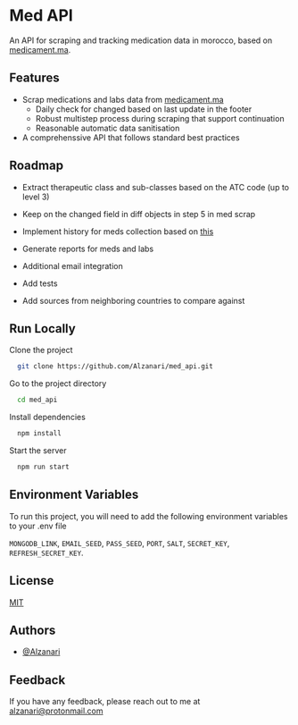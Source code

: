 # Med API

An API for scraping and tracking medication data in morocco, based on [medicament.ma](https://medicament.ma/).

## Features

- Scrap medications and labs data from [medicament.ma](https://medicament.ma/)
  - Daily check for changed based on last update in the footer
  - Robust multistep process during scraping that support continuation
  - Reasonable automatic data sanitisation
- A comprehenssive API that follows standard best practices

## Roadmap

- Extract therapeutic class and sub-classes based on the ATC code (up to level 3)

- Keep on the changed field in diff objects in step 5 in med scrap

- Implement history for meds collection based on [this](https://stackoverflow.com/a/57719789/19436394)

- Generate reports for meds and labs

- Additional email integration

- Add tests

- Add sources from neighboring countries to compare against

## Run Locally

Clone the project

```bash
  git clone https://github.com/Alzanari/med_api.git
```

Go to the project directory

```bash
  cd med_api
```

Install dependencies

```bash
  npm install
```

Start the server

```bash
  npm run start
```

## Environment Variables

To run this project, you will need to add the following environment variables to your .env file

`MONGODB_LINK`,
`EMAIL_SEED`,
`PASS_SEED`,
`PORT`,
`SALT`,
`SECRET_KEY`,
`REFRESH_SECRET_KEY`.

## License

[MIT](https://choosealicense.com/licenses/mit/)

## Authors

- [@Alzanari](https://github.com/Alzanari/)

## Feedback

If you have any feedback, please reach out to me at alzanari@protonmail.com
